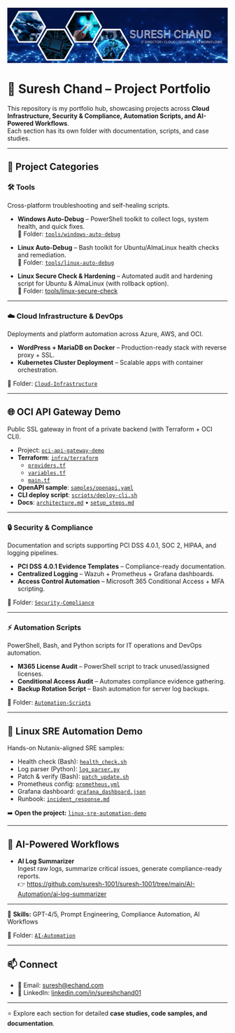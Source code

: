 ![Suresh Chand Banner](https://raw.githubusercontent.com/suresh-1001/suresh-1001/main/banner3.png)

# 🚀 Suresh Chand – Project Portfolio

This repository is my portfolio hub, showcasing projects across **Cloud Infrastructure, Security & Compliance, Automation Scripts, and AI-Powered Workflows**.  
Each section has its own folder with documentation, scripts, and case studies.

---

## 📂 Project Categories

### 🛠️ Tools
Cross-platform troubleshooting and self-healing scripts.

- **Windows Auto-Debug** – PowerShell toolkit to collect logs, system health, and quick fixes.  
  📂 Folder: [`tools/windows-auto-debug`](./tools/windows-auto-debug)

- **Linux Auto-Debug** – Bash toolkit for Ubuntu/AlmaLinux health checks and remediation.  
  📂 Folder: [`tools/linux-auto-debug`](./tools/linux-auto-debug)

- **Linux Secure Check & Hardening** – Automated audit and hardening script for Ubuntu & AlmaLinux (with rollback option).  
  📂 Folder: [tools/linux-secure-check](tools/linux-secure-check)

---

### ☁️ Cloud Infrastructure & DevOps
Deployments and platform automation across Azure, AWS, and OCI.

- **WordPress + MariaDB on Docker** – Production-ready stack with reverse proxy + SSL.  
- **Kubernetes Cluster Deployment** – Scalable apps with container orchestration.  

📂 Folder: [`Cloud-Infrastructure`](./Cloud-Infrastructure)

---

## 🌐 OCI API Gateway Demo
Public SSL gateway in front of a private backend (with Terraform + OCI CLI).

- Project: [`oci-api-gateway-demo`](./oci-api-gateway-demo/)
- **Terraform**: [`infra/terraform`](./oci-api-gateway-demo/infra/terraform/)
  - [`providers.tf`](./oci-api-gateway-demo/infra/terraform/providers.tf)
  - [`variables.tf`](./oci-api-gateway-demo/infra/terraform/variables.tf)
  - [`main.tf`](./oci-api-gateway-demo/infra/terraform/main.tf)
- **OpenAPI sample**: [`samples/openapi.yaml`](./oci-api-gateway-demo/samples/openapi.yaml)
- **CLI deploy script**: [`scripts/deploy-cli.sh`](./oci-api-gateway-demo/scripts/deploy-cli.sh)
- **Docs**: [`architecture.md`](./oci-api-gateway-demo/docs/architecture.md) • [`setup_steps.md`](./oci-api-gateway-demo/docs/setup_steps.md)

---

### 🔒 Security & Compliance
Documentation and scripts supporting PCI DSS 4.0.1, SOC 2, HIPAA, and logging pipelines.
- **PCI DSS 4.0.1 Evidence Templates** – Compliance-ready documentation.  
- **Centralized Logging** – Wazuh + Prometheus + Grafana dashboards.  
- **Access Control Automation** – Microsoft 365 Conditional Access + MFA scripting.  

📂 Folder: [`Security-Compliance`](./Security-Compliance)

---

### ⚡ Automation Scripts
PowerShell, Bash, and Python scripts for IT operations and DevOps automation.
- **M365 License Audit** – PowerShell script to track unused/assigned licenses.  
- **Conditional Access Audit** – Automates compliance evidence gathering.  
- **Backup Rotation Script** – Bash automation for server log backups.  

📂 Folder: [`Automation-Scripts`](./Automation-Scripts)

---

## 🔧 Linux SRE Automation Demo
Hands-on Nutanix-aligned SRE samples:

- Health check (Bash): [`health_check.sh`](./linux-sre-automation-demo/scripts/health_check.sh)  
- Log parser (Python): [`log_parser.py`](./linux-sre-automation-demo/scripts/log_parser.py)  
- Patch & verify (Bash): [`patch_update.sh`](./linux-sre-automation-demo/scripts/patch_update.sh)  
- Prometheus config: [`prometheus.yml`](./linux-sre-automation-demo/monitoring/prometheus.yml)  
- Grafana dashboard: [`grafana_dashboard.json`](./linux-sre-automation-demo/monitoring/grafana_dashboard.json)  
- Runbook: [`incident_response.md`](./linux-sre-automation-demo/docs/incident_response.md)

➡️ **Open the project:** [`linux-sre-automation-demo`](./linux-sre-automation-demo/)

---

## 🧠 AI-Powered Workflows

- **AI Log Summarizer**  
  Ingest raw logs, summarize critical issues, generate compliance-ready reports.  
  👉 https://github.com/suresh-1001/suresh-1001/tree/main/AI-Automation/ai-log-summarizer


---

📌 **Skills:** GPT-4/5, Prompt Engineering, Compliance Automation, AI Workflows

📂 Folder: [`AI-Automation`](./AI-Automation)


---

## 📫 Connect
- 📧 Email: [suresh@echand.com](mailto:suresh@echand.com)  
- 💼 LinkedIn: [linkedin.com/in/sureshchand01](https://www.linkedin.com/in/sureshchand01)

---

⭐ Explore each section for detailed **case studies, code samples, and documentation**.
